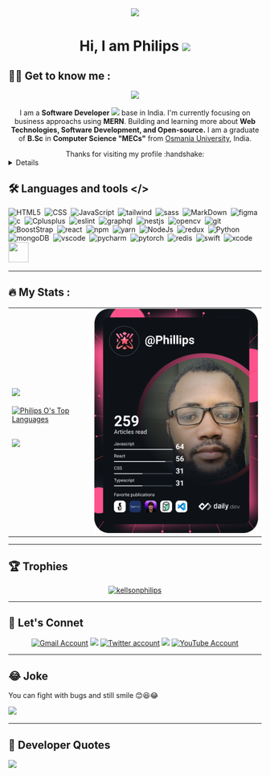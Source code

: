 <div id="header" align="center">
  <img src="https://media.giphy.com/media/M9gbBd9nbDrOTu1Mqx/giphy.gif" width="100"/>
</div>

<!-- -<div id="badges" align="center">
  <a href="https://www.linkedin.com/in/orji-philip-a3579b128/">
    <img src="https://img.shields.io/badge/LinkedIn-blue?style=for-the-badge&logo=linkedin&logoColor=white" alt="LinkedIn Badge"/>
  </a>
  <a href="https://www.instagram.com/tech_phills/">
    <img src="https://img.shields.io/badge/InstaGram-coral?style=for-the-badge&logo=instagram&logoColor=white" alt="Instagram Badge"/>
  </a>
  <a href="https://twitter.com/kellsonphilips">
    <img src="https://img.shields.io/badge/Twitter-blue?style=for-the-badge&logo=twitter&logoColor=white" alt="Twitter Badge"/>
  </a>
</div>
 -->
<h1 align="center">
  Hi, I am Philips 
  <img src="https://media.giphy.com/media/hvRJCLFzcasrR4ia7z/giphy.gif" width="80"/>
</h1>



<!-- <div align="center">
  <img src="https://media.giphy.com/media/dWesBcTLavkZuG35MI/giphy.gif" width="1000" height="400"/>
</div> -->


## :man_technologist: Get to know me :

<p align="center">
  <a href="https://github.com/jaypavasiya"><img src="https://readme-typing-svg.herokuapp.com?duration=3000&lines=I+am+Philip+Orji%20|+🤓🤝;Full%20Stack+Developer;Stack:MongoDB|+ExpressJs|+ReacJs|+NodeJs;Always+Ready+to+learn!;Tech+Enthusiast|+Funtionality+Intuitive;Content%20Creator%20;Startup+Enthusiast&center=true&width=500&height=50"></a>
</p>

<!-- <p align="left"> <a href="https://twitter.com/intent/follow?screen_name=kellsonphilips" target="blank"><img src="https://img.shields.io/twitter/follow/kellsonphilips?logo=twitter&style=for-the-badge" alt="kellsonphilips" /></a> </p> -->

<p align="center">I am a <b>Software Developer</b> <img src="https://media.giphy.com/media/WUlplcMpOCEmTGBtBW/giphy.gif" width="30"> base in India. I'm currently focusing on business approachs using <b>MERN</b>. Building and learning more about <b>Web Technologies, Software Development, and Open-source.</b> I am a graduate of <b>B.Sc</b> in <b>Computer Science "MECs"</b> from <a href="https://www.osmania.ac.in">Osmania University</a>, India. </p>
<section align="center">Thanks for visiting my profile :handshake: </section>  



<details>
<h3 align="left">Support:</h3>
<p><a href="https://github.com/sponsors/kellsonphilips">Sponsor me on Github</a></p> <br/>
<p><a href="https://ko-fi.com/kellsonphilips"> <img align="left" src="https://cdn.ko-fi.com/cdn/kofi3.png?v=3" height="50" width="210" alt="kellsonphilips" /></a></p><br><br>
</details>



## :hammer_and_wrench: Languages and tools </>

<div>
  <img src="https://cdn.jsdelivr.net/gh/devicons/devicon/icons/html5/html5-original.svg" title="HTML5" alt="HTML5" height="40" width="40" />&nbsp;
  <img src="https://cdn.jsdelivr.net/gh/devicons/devicon/icons/css3/css3-plain-wordmark.svg" title="CSS" alt="CSS" height="40" width="40" />&nbsp;
  <img src="https://cdn.jsdelivr.net/gh/devicons/devicon/icons/javascript/javascript-original.svg" title="JavaScript" alt="JavaScript" height="40" width="40" />&nbsp;
  <img src="https://cdn.jsdelivr.net/gh/devicons/devicon/icons/tailwindcss/tailwindcss-plain.svg" title="tailwind" alt="tailwind" height="40" width="40" />&nbsp;
  <img src="https://cdn.jsdelivr.net/gh/devicons/devicon/icons/sass/sass-original.svg" title="sass" alt="sass" height="40" width="40" />&nbsp;
  <img src="https://cdn.jsdelivr.net/gh/devicons/devicon/icons/markdown/markdown-original.svg" title="MarkDown" alt="MarkDown" height="40" width="40" />&nbsp;
   <img src="https://cdn.jsdelivr.net/gh/devicons/devicon/icons/figma/figma-original.svg" title="Figma" alt="figma" height="40" width="40" />&nbsp;
  <img src="https://cdn.jsdelivr.net/gh/devicons/devicon/icons/c/c-original.svg" title="c" alt="c" height="40" width="40" />&nbsp;
   <img src="https://cdn.jsdelivr.net/gh/devicons/devicon/icons/cplusplus/cplusplus-original.svg" title="Cplusplus" alt="Cplusplus" height="40" width="40" />&nbsp;
   <img src="https://cdn.jsdelivr.net/gh/devicons/devicon/icons/eslint/eslint-original.svg" title="eslint" alt="eslint" height="40" width="40" />&nbsp;
   <img src="https://cdn.jsdelivr.net/gh/devicons/devicon/icons/graphql/graphql-plain-wordmark.svg" title="graphql" alt="graphql" height="40" width="40" />&nbsp;
  <img src="https://cdn.jsdelivr.net/gh/devicons/devicon/icons/nestjs/nestjs-plain.svg" title="nestjs" alt="nestjs" height="40" width="40" />&nbsp;
  <img src="https://cdn.jsdelivr.net/gh/devicons/devicon/icons/opencv/opencv-original.svg" title="opencv" alt="opencv" height="40" width="40" />&nbsp;
  <img src="https://cdn.jsdelivr.net/gh/devicons/devicon/icons/git/git-original-wordmark.svg" title="git" alt="git" height="40" width="40" />&nbsp;
  <img src="https://cdn.jsdelivr.net/gh/devicons/devicon/icons/bootstrap/bootstrap-original-wordmark.svg" title="BoostStrap" alt="BoostStrap" height="40" width="40" />&nbsp;
  <img src="https://cdn.jsdelivr.net/gh/devicons/devicon/icons/react/react-original-wordmark.svg" title="react" alt="react" height="40" width="40" />&nbsp;
  <img src="https://cdn.jsdelivr.net/gh/devicons/devicon/icons/npm/npm-original-wordmark.svg" title="npm" alt="npm" height="40" width="40" />&nbsp;
  <img src="https://cdn.jsdelivr.net/gh/devicons/devicon/icons/yarn/yarn-original.svg" title="yarn" alt="yarn" height="40" width="40" />&nbsp;
  <img src="https://cdn.jsdelivr.net/gh/devicons/devicon/icons/nodejs/nodejs-original-wordmark.svg" title="NodeJs" alt="NodeJs" height="40" width="40" />&nbsp;
   <img src="https://cdn.jsdelivr.net/gh/devicons/devicon/icons/redux/redux-original.svg" title="Redux" alt="redux" height="40" width="40" />&nbsp;
  <img src="https://cdn.jsdelivr.net/gh/devicons/devicon/icons/python/python-original.svg" title="python" alt="Python" height="40" width="40" />&nbsp;
  <img src="https://cdn.jsdelivr.net/gh/devicons/devicon/icons/mongodb/mongodb-original-wordmark.svg" title="mongoDB" alt="mongoDB" height="40" width="40" />&nbsp;
  <img src="https://cdn.jsdelivr.net/gh/devicons/devicon/icons/vscode/vscode-original-wordmark.svg" title="vscode" alt="vscode" height="40" width="40" />&nbsp;
  <img src="https://cdn.jsdelivr.net/gh/devicons/devicon/icons/pycharm/pycharm-original.svg" title="pycharm" alt="pycharm" height="40" width="40" />&nbsp;
  <img src="https://cdn.jsdelivr.net/gh/devicons/devicon/icons/pytorch/pytorch-original.svg" title="pytorch" alt="pytorch" height="40" width="40" />&nbsp;
  <img src="https://cdn.jsdelivr.net/gh/devicons/devicon/icons/redis/redis-original.svg" title="redis" alt="redis" height="40" width="40" />&nbsp;
  <img src="https://cdn.jsdelivr.net/gh/devicons/devicon/icons/swift/swift-original.svg" title="swift" alt="swift" height="40" width="40" />&nbsp;
  <img src="https://cdn.jsdelivr.net/gh/devicons/devicon/icons/xcode/xcode-original.svg" title="xcode" alt="xcode" height="40" width="40" />&nbsp;
  <img src="" title="" alt="" height="40" width="40" />&nbsp;
</div>

---

## :fire: My Stats :

<!-- [![GitHub Streak](http://github-readme-streak-stats.herokuapp.com?user=kellsonphilips&theme=bear&background=000000)](https://git.io/streak-stats)
 -->
<table>
<tr>
<td>
<a href="http://www.github.com/kellsonphilips"><img src="https://github-readme-streak-stats.herokuapp.com/?user=kellsonphilips&theme=bear&background=000000" width="500" /></a>
</br>
</br>
<a href="https://github.com/kellsonphilips"><img alt="Philips O's Top Languages" src="https://github-readme-stats.vercel.app/api/top-langs/?username=kellsonphilips&langs_count=8&count_private=true&layout=compact&theme=bear&background=000000" width="500" /></a>
</br>
</br>
<p><a href="#"><img src="https://github-readme-stats.vercel.app/api?username=kellsonphilips&show_icons=true&count_private=true&theme=bear" width="500"></a></p>
</td>
<td>
<a href="https://app.daily.dev/Phillips"><img src="https://github.com/kellsonphilips/kellsonphilips/blob/main/devcard.svg" width="500" alt="Philips O's Dev Card"/></a>
</td>
</tr>
</table>

---

## 🏆 Trophies
<p align="center"> <a href="https://github.com/kellsonphilips"><img
      src="https://github-profile-trophy.vercel.app/?username=kellsonphilips&row=1&column=7&theme=algolia" alt="kellsonphilips" /></a>  </p>



<!-- ## ⚡ Recent GitHub Activity -->

<!-- <a href="https://github.com/kellsonphilips"><img alt="Philip's Activity Graph" src="https://activity-graph.herokuapp.com/graph?username=kellsonphilips&custom_title=Philip's%20Contribution%20Graph&theme=react-dark" /></a> -->

---

## 👥 Let's Connet

<p align="center">
<a href="mailto:kellsonphilips+github@gmail.com">
  <img src="https://cdn.worldvectorlogo.com/logos/official-gmail-icon-2020-.svg" title="Gmail" alt="Gmail Account" height="50" width="40"/></a>
<a href = "https://www.linkedin.com/in/orji-philip-a3579b128/"><img src="https://img.icons8.com/fluent/48/000000/linkedin.png"/></a>
<a href = "https://twitter.com/kellsonphilips"><img src="https://cdn.jsdelivr.net/gh/devicons/devicon/icons/twitter/twitter-original.svg"  title="Twitter" alt="Twitter account" height="50" width="40"/></a>
<a href = "https://www.instagram.com/tech_phills/"><img src="https://img.icons8.com/fluent/48/000000/instagram-new.png"/></a>
<a href="https://www.youtube.com/channel/UCEfBPodD8bxLqMYoGi3ZC6A">
  <img src="https://cdn.worldvectorlogo.com/logos/youtube-icon.svg" title="YouTube" alt="YouTube Account" height="50" width="40"/></a>
</p>

<!---![Profile View Counter](https://komarev.com/ghpvc/?username=kellsonphilips)-->

<hr/>

## 😂 Joke
<p> You can fight with bugs and still smile 😊😆😂 </p>
<div>
<img src='https://readme-jokes.vercel.app/api?hideBorder&theme=algolia' />
</div>

<hr/>

## :open_book: Developer Quotes
![](https://quotes-github-readme.vercel.app/api?type=horizontal&theme=algolia)


<!-- ## :writing_hand: Blog Posts :

  - ... :writing_hand:
  - ... :writing_hand: -->
